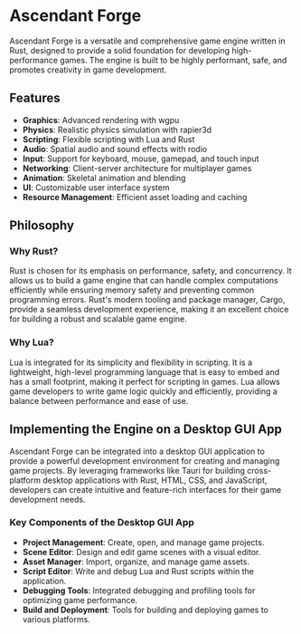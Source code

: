 # Ascendant Forge

Ascendant Forge is a versatile and comprehensive game engine written in Rust, designed to provide a solid foundation for developing high-performance games. The engine is built to be highly performant, safe, and promotes creativity in game development.

## Features

- **Graphics**: Advanced rendering with wgpu
- **Physics**: Realistic physics simulation with rapier3d
- **Scripting**: Flexible scripting with Lua and Rust
- **Audio**: Spatial audio and sound effects with rodio
- **Input**: Support for keyboard, mouse, gamepad, and touch input
- **Networking**: Client-server architecture for multiplayer games
- **Animation**: Skeletal animation and blending
- **UI**: Customizable user interface system
- **Resource Management**: Efficient asset loading and caching

## Philosophy

### Why Rust?

Rust is chosen for its emphasis on performance, safety, and concurrency. It allows us to build a game engine that can handle complex computations efficiently while ensuring memory safety and preventing common programming errors. Rust's modern tooling and package manager, Cargo, provide a seamless development experience, making it an excellent choice for building a robust and scalable game engine.

### Why Lua?

Lua is integrated for its simplicity and flexibility in scripting. It is a lightweight, high-level programming language that is easy to embed and has a small footprint, making it perfect for scripting in games. Lua allows game developers to write game logic quickly and efficiently, providing a balance between performance and ease of use.

## Implementing the Engine on a Desktop GUI App

Ascendant Forge can be integrated into a desktop GUI application to provide a powerful development environment for creating and managing game projects. By leveraging frameworks like Tauri for building cross-platform desktop applications with Rust, HTML, CSS, and JavaScript, developers can create intuitive and feature-rich interfaces for their game development needs.

### Key Components of the Desktop GUI App

- **Project Management**: Create, open, and manage game projects.
- **Scene Editor**: Design and edit game scenes with a visual editor.
- **Asset Manager**: Import, organize, and manage game assets.
- **Script Editor**: Write and debug Lua and Rust scripts within the application.
- **Debugging Tools**: Integrated debugging and profiling tools for optimizing game performance.
- **Build and Deployment**: Tools for building and deploying games to various platforms.


